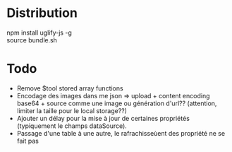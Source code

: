 
# Distribution

npm install uglify-js -g   
source bundle.sh

# Todo

- Remove $tool stored array functions
- Encodage des images dans me json => upload + content encoding base64 + source comme une image ou génération d'url?? (attention, limiter la taille pour le local storage??)
- Ajouter un délay pour la mise à jour de certaines propriétés (typiquement le champs dataSource).
- Passage d'une table à une autre, le rafrachisseùent des propriété ne se fait pas
